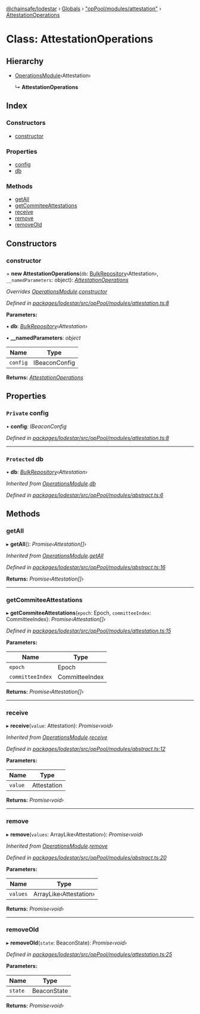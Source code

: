 [@chainsafe/lodestar](../README.md) › [Globals](../globals.md) › ["opPool/modules/attestation"](../modules/_oppool_modules_attestation_.md) › [AttestationOperations](_oppool_modules_attestation_.attestationoperations.md)

# Class: AttestationOperations

## Hierarchy

* [OperationsModule](_oppool_modules_abstract_.operationsmodule.md)‹Attestation›

  ↳ **AttestationOperations**

## Index

### Constructors

* [constructor](_oppool_modules_attestation_.attestationoperations.md#constructor)

### Properties

* [config](_oppool_modules_attestation_.attestationoperations.md#private-config)
* [db](_oppool_modules_attestation_.attestationoperations.md#protected-db)

### Methods

* [getAll](_oppool_modules_attestation_.attestationoperations.md#getall)
* [getCommiteeAttestations](_oppool_modules_attestation_.attestationoperations.md#getcommiteeattestations)
* [receive](_oppool_modules_attestation_.attestationoperations.md#receive)
* [remove](_oppool_modules_attestation_.attestationoperations.md#remove)
* [removeOld](_oppool_modules_attestation_.attestationoperations.md#removeold)

## Constructors

###  constructor

\+ **new AttestationOperations**(`db`: [BulkRepository](_db_api_beacon_repository_.bulkrepository.md)‹Attestation›, `__namedParameters`: object): *[AttestationOperations](_oppool_modules_attestation_.attestationoperations.md)*

*Overrides [OperationsModule](_oppool_modules_abstract_.operationsmodule.md).[constructor](_oppool_modules_abstract_.operationsmodule.md#constructor)*

*Defined in [packages/lodestar/src/opPool/modules/attestation.ts:8](https://github.com/ChainSafe/lodestar/blob/c806550/packages/lodestar/src/opPool/modules/attestation.ts#L8)*

**Parameters:**

▪ **db**: *[BulkRepository](_db_api_beacon_repository_.bulkrepository.md)‹Attestation›*

▪ **__namedParameters**: *object*

Name | Type |
------ | ------ |
`config` | IBeaconConfig |

**Returns:** *[AttestationOperations](_oppool_modules_attestation_.attestationoperations.md)*

## Properties

### `Private` config

• **config**: *IBeaconConfig*

*Defined in [packages/lodestar/src/opPool/modules/attestation.ts:8](https://github.com/ChainSafe/lodestar/blob/c806550/packages/lodestar/src/opPool/modules/attestation.ts#L8)*

___

### `Protected` db

• **db**: *[BulkRepository](_db_api_beacon_repository_.bulkrepository.md)‹Attestation›*

*Inherited from [OperationsModule](_oppool_modules_abstract_.operationsmodule.md).[db](_oppool_modules_abstract_.operationsmodule.md#protected-db)*

*Defined in [packages/lodestar/src/opPool/modules/abstract.ts:6](https://github.com/ChainSafe/lodestar/blob/c806550/packages/lodestar/src/opPool/modules/abstract.ts#L6)*

## Methods

###  getAll

▸ **getAll**(): *Promise‹Attestation[]›*

*Inherited from [OperationsModule](_oppool_modules_abstract_.operationsmodule.md).[getAll](_oppool_modules_abstract_.operationsmodule.md#getall)*

*Defined in [packages/lodestar/src/opPool/modules/abstract.ts:16](https://github.com/ChainSafe/lodestar/blob/c806550/packages/lodestar/src/opPool/modules/abstract.ts#L16)*

**Returns:** *Promise‹Attestation[]›*

___

###  getCommiteeAttestations

▸ **getCommiteeAttestations**(`epoch`: Epoch, `committeeIndex`: CommitteeIndex): *Promise‹Attestation[]›*

*Defined in [packages/lodestar/src/opPool/modules/attestation.ts:15](https://github.com/ChainSafe/lodestar/blob/c806550/packages/lodestar/src/opPool/modules/attestation.ts#L15)*

**Parameters:**

Name | Type |
------ | ------ |
`epoch` | Epoch |
`committeeIndex` | CommitteeIndex |

**Returns:** *Promise‹Attestation[]›*

___

###  receive

▸ **receive**(`value`: Attestation): *Promise‹void›*

*Inherited from [OperationsModule](_oppool_modules_abstract_.operationsmodule.md).[receive](_oppool_modules_abstract_.operationsmodule.md#receive)*

*Defined in [packages/lodestar/src/opPool/modules/abstract.ts:12](https://github.com/ChainSafe/lodestar/blob/c806550/packages/lodestar/src/opPool/modules/abstract.ts#L12)*

**Parameters:**

Name | Type |
------ | ------ |
`value` | Attestation |

**Returns:** *Promise‹void›*

___

###  remove

▸ **remove**(`values`: ArrayLike‹Attestation›): *Promise‹void›*

*Inherited from [OperationsModule](_oppool_modules_abstract_.operationsmodule.md).[remove](_oppool_modules_abstract_.operationsmodule.md#remove)*

*Defined in [packages/lodestar/src/opPool/modules/abstract.ts:20](https://github.com/ChainSafe/lodestar/blob/c806550/packages/lodestar/src/opPool/modules/abstract.ts#L20)*

**Parameters:**

Name | Type |
------ | ------ |
`values` | ArrayLike‹Attestation› |

**Returns:** *Promise‹void›*

___

###  removeOld

▸ **removeOld**(`state`: BeaconState): *Promise‹void›*

*Defined in [packages/lodestar/src/opPool/modules/attestation.ts:25](https://github.com/ChainSafe/lodestar/blob/c806550/packages/lodestar/src/opPool/modules/attestation.ts#L25)*

**Parameters:**

Name | Type |
------ | ------ |
`state` | BeaconState |

**Returns:** *Promise‹void›*
